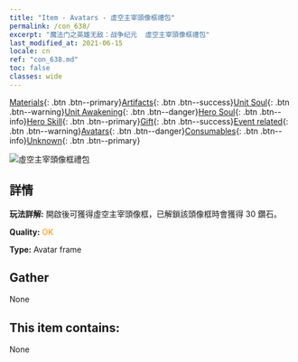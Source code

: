 ```yaml
---
title: "Item - Avatars - 虛空主宰頭像框禮包"
permalink: /con_638/
excerpt: "魔法门之英雄无敌：战争纪元  虛空主宰頭像框禮包"
last_modified_at: 2021-06-15
locale: cn
ref: "con_638.md"
toc: false
classes: wide
---
```

 [Materials](/ItemsCN/){: .btn .btn--primary}[Artifacts](/ItemsCN/Artifacts/){: .btn .btn--success}[Unit Soul](/ItemsCN/UnitSoul/){: .btn .btn--warning}[Unit Awakening](/ItemsCN/UnitAwakening/){: .btn .btn--danger}[Hero Soul](/ItemsCN/HeroSoul/){: .btn .btn--info}[Hero Skill](/ItemsCN/HeroSkill/){: .btn .btn--primary}[Gift](/ItemsCN/Gift/){: .btn .btn--success}[Event related](/ItemsCN/Events/){: .btn .btn--warning}[Avatars](/ItemsCN/Avatars/){: .btn .btn--danger}[Consumables](/ItemsCN/Consumables/){: .btn .btn--info}[Unknown](/ItemsCN/Unknown/){: .btn .btn--primary}

 ![虛空主宰頭像框禮包](/images/a/avatarFrame_42.png)

## 詳情
 **玩法詳解:** 開啟後可獲得虛空主宰頭像框，已解鎖該頭像框時會獲得 30 鑽石。

 **Quality:** <span style="color: #FF8C00">OK</span>

 **Type:** Avatar frame

## Gather

  None

## This item contains:

  None

